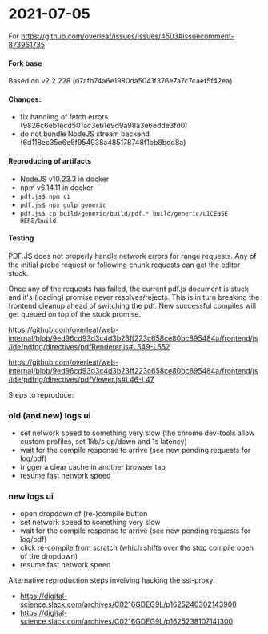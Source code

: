 # 2021-07-05

For https://github.com/overleaf/issues/issues/4503#issuecomment-873961735

#### Fork base

Based on v2.2.228 (d7afb74a6e1980da5041f376e7a7c7caef5f42ea)

#### Changes:

- fix handling of fetch errors (9826c6eb1ecd501ac3eb1e9d9a98a3e6edde3fd0)
- do not bundle NodeJS stream backend (6d118ec35e6e6f954938a485178748f1bb8bdd8a)

#### Reproducing of artifacts

- NodeJS v10.23.3 in docker
- npm v6.14.11 in docker
- `pdf.js$ npm ci`
- `pdf.js$ npx gulp generic`
- `pdf.js$ cp build/generic/build/pdf.* build/generic/LICENSE HERE/build`

#### Testing

PDF.JS does not properly handle network errors for range requests. Any of the initial probe request or following chunk requests can get the editor stuck.

Once any of the requests has failed, the current pdf.js document is stuck and it's (loading) promise never resolves/rejects. This is in turn breaking the frontend cleanup ahead of switching the pdf. New successful compiles will get queued on top of the stuck promise.

https://github.com/overleaf/web-internal/blob/9ed96cd93d3c4d3b23ff223c658ce80bc895484a/frontend/js/ide/pdfng/directives/pdfRenderer.js#L549-L552

https://github.com/overleaf/web-internal/blob/9ed96cd93d3c4d3b23ff223c658ce80bc895484a/frontend/js/ide/pdfng/directives/pdfViewer.js#L46-L47

Steps to reproduce:

### old (and new) logs ui

- set network speed to something very slow (the chrome dev-tools allow custom profiles, set 1kb/s up/down and 1s latency)
- wait for the compile response to arrive (see new pending requests for log/pdf)
- trigger a clear cache in another browser tab
- resume fast network speed

### new logs ui

- open dropdown of (re-)compile button
- set network speed to something very slow
- wait for the compile response to arrive (see new pending requests for log/pdf)
- click re-compile from scratch (which shifts over the stop compile open of the dropdown)
- resume fast network speed

Alternative reproduction steps involving hacking the ssl-proxy:

- https://digital-science.slack.com/archives/C0216GDEG9L/p1625240302143900
- https://digital-science.slack.com/archives/C0216GDEG9L/p1625238107141300
